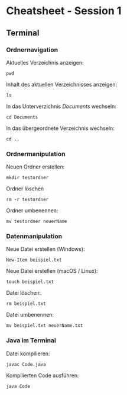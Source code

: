# Cheatsheet - Session 1
## Terminal
### Ordnernavigation
Aktuelles Verzeichnis anzeigen:
```console
pwd
```
Inhalt des aktuellen Verzeichnisses anzeigen:
```console
ls
```
In das Unterverzichnis *Documents* wechseln:
```console
cd Documents
```

In das übergeordnete Verzeichnis wechseln:
```console
cd ..
```

### Ordnermanipulation
Neuen Ordner erstellen:
```console
mkdir testordner
```

Ordner löschen
```console
rm -r testordner
```

Ordner umbenennen:
```console
mv testordner neuerName
```

### Datenmanipulation
Neue Datei erstellen (Windows):
```console
New-Item beispiel.txt
```

Neue Datei erstellen (macOS / Linux):
```console
touch beispiel.txt
```

Datei löschen:
```console
rm beispiel.txt
```

Datei umbenennen:
```console
mv beispiel.txt neuerName.txt
```

### Java im Terminal
Datei kompilieren:
```console
javac Code.java
```

Kompilierten Code ausführen:
```console
java Code
```
